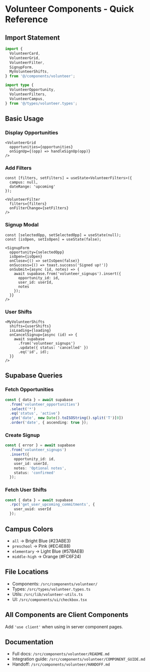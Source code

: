 # Volunteer Components - Quick Reference

## Import Statement
```typescript
import {
  VolunteerCard,
  VolunteerGrid,
  VolunteerFilter,
  SignupForm,
  MyVolunteerShifts,
} from '@/components/volunteer';

import type {
  VolunteerOpportunity,
  VolunteerFilters,
  VolunteerCampus,
} from '@/types/volunteer.types';
```

## Basic Usage

### Display Opportunities
```tsx
<VolunteerGrid
  opportunities={opportunities}
  onSignUp={(opp) => handleSignUp(opp)}
/>
```

### Add Filters
```tsx
const [filters, setFilters] = useState<VolunteerFilters>({
  campus: null,
  dateRange: 'upcoming'
});

<VolunteerFilter
  filters={filters}
  onFilterChange={setFilters}
/>
```

### Signup Modal
```tsx
const [selectedOpp, setSelectedOpp] = useState(null);
const [isOpen, setIsOpen] = useState(false);

<SignupForm
  opportunity={selectedOpp}
  isOpen={isOpen}
  onClose={() => setIsOpen(false)}
  onSuccess={() => toast.success('Signed up!')}
  onSubmit={async (id, notes) => {
    await supabase.from('volunteer_signups').insert({
      opportunity_id: id,
      user_id: userId,
      notes
    });
  }}
/>
```

### User Shifts
```tsx
<MyVolunteerShifts
  shifts={userShifts}
  isLoading={loading}
  onCancelSignup={async (id) => {
    await supabase
      .from('volunteer_signups')
      .update({ status: 'cancelled' })
      .eq('id', id);
  }}
/>
```

## Supabase Queries

### Fetch Opportunities
```typescript
const { data } = await supabase
  .from('volunteer_opportunities')
  .select('*')
  .eq('status', 'active')
  .gte('date', new Date().toISOString().split('T')[0])
  .order('date', { ascending: true });
```

### Create Signup
```typescript
const { error } = await supabase
  .from('volunteer_signups')
  .insert({
    opportunity_id: id,
    user_id: userId,
    notes: 'Optional notes',
    status: 'confirmed'
  });
```

### Fetch User Shifts
```typescript
const { data } = await supabase
  .rpc('get_user_upcoming_commitments', {
    user_uuid: userId
  });
```

## Campus Colors
- `all` → Bright Blue (#23ABE3)
- `preschool` → Pink (#EC4E88)
- `elementary` → Light Blue (#57BAEB)
- `middle-high` → Orange (#FC6F24)

## File Locations
- Components: `/src/components/volunteer/`
- Types: `/src/types/volunteer.types.ts`
- Utils: `/src/lib/volunteer-utils.ts`
- UI: `/src/components/ui/checkbox.tsx`

## All Components are Client Components
Add `'use client'` when using in server component pages.

## Documentation
- Full docs: `/src/components/volunteer/README.md`
- Integration guide: `/src/components/volunteer/COMPONENT_GUIDE.md`
- Handoff: `/src/components/volunteer/HANDOFF.md`
